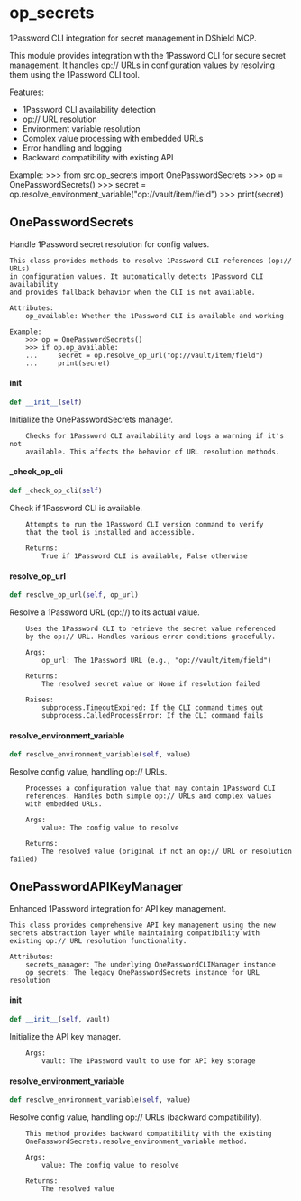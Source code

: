 # op_secrets

1Password CLI integration for secret management in DShield MCP.

This module provides integration with the 1Password CLI for secure secret
management. It handles op:// URLs in configuration values by resolving
them using the 1Password CLI tool.

Features:
- 1Password CLI availability detection
- op:// URL resolution
- Environment variable resolution
- Complex value processing with embedded URLs
- Error handling and logging
- Backward compatibility with existing API

Example:
    >>> from src.op_secrets import OnePasswordSecrets
    >>> op = OnePasswordSecrets()
    >>> secret = op.resolve_environment_variable("op://vault/item/field")
    >>> print(secret)

## OnePasswordSecrets

Handle 1Password secret resolution for config values.

    This class provides methods to resolve 1Password CLI references (op:// URLs)
    in configuration values. It automatically detects 1Password CLI availability
    and provides fallback behavior when the CLI is not available.

    Attributes:
        op_available: Whether the 1Password CLI is available and working

    Example:
        >>> op = OnePasswordSecrets()
        >>> if op.op_available:
        ...     secret = op.resolve_op_url("op://vault/item/field")
        ...     print(secret)

#### __init__

```python
def __init__(self)
```

Initialize the OnePasswordSecrets manager.

        Checks for 1Password CLI availability and logs a warning if it's not
        available. This affects the behavior of URL resolution methods.

#### _check_op_cli

```python
def _check_op_cli(self)
```

Check if 1Password CLI is available.

        Attempts to run the 1Password CLI version command to verify
        that the tool is installed and accessible.

        Returns:
            True if 1Password CLI is available, False otherwise

#### resolve_op_url

```python
def resolve_op_url(self, op_url)
```

Resolve a 1Password URL (op://) to its actual value.

        Uses the 1Password CLI to retrieve the secret value referenced
        by the op:// URL. Handles various error conditions gracefully.

        Args:
            op_url: The 1Password URL (e.g., "op://vault/item/field")

        Returns:
            The resolved secret value or None if resolution failed

        Raises:
            subprocess.TimeoutExpired: If the CLI command times out
            subprocess.CalledProcessError: If the CLI command fails

#### resolve_environment_variable

```python
def resolve_environment_variable(self, value)
```

Resolve config value, handling op:// URLs.

        Processes a configuration value that may contain 1Password CLI
        references. Handles both simple op:// URLs and complex values
        with embedded URLs.

        Args:
            value: The config value to resolve

        Returns:
            The resolved value (original if not an op:// URL or resolution failed)

## OnePasswordAPIKeyManager

Enhanced 1Password integration for API key management.

    This class provides comprehensive API key management using the new
    secrets abstraction layer while maintaining compatibility with
    existing op:// URL resolution functionality.

    Attributes:
        secrets_manager: The underlying OnePasswordCLIManager instance
        op_secrets: The legacy OnePasswordSecrets instance for URL resolution

#### __init__

```python
def __init__(self, vault)
```

Initialize the API key manager.

        Args:
            vault: The 1Password vault to use for API key storage

#### resolve_environment_variable

```python
def resolve_environment_variable(self, value)
```

Resolve config value, handling op:// URLs (backward compatibility).

        This method provides backward compatibility with the existing
        OnePasswordSecrets.resolve_environment_variable method.

        Args:
            value: The config value to resolve

        Returns:
            The resolved value
